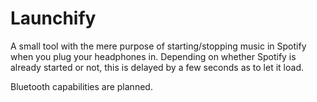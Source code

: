 Launchify
=========

A small tool with the mere purpose of starting/stopping music in Spotify when you plug your headphones in.
Depending on whether Spotify is already started or not, this is delayed by a few seconds as to let it load.

Bluetooth capabilities are planned.